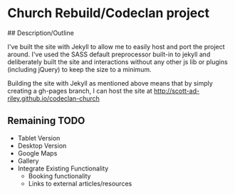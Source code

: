 # Church Rebuild/Codeclan project

## Description/Outline

I've built the site with Jekyll to allow me to easily host and port the project around. I've used the SASS default preprocessor built-in to jekyll and deliberately built the site and interactions without any other js lib or plugins (including jQuery) to keep the size to a minimum. 

Building the site with Jekyll as mentioned above means that by simply creating a gh-pages branch, I can host the site at http://scott-ad-riley.github.io/codeclan-church

## Remaining TODO

* Tablet Version
* Desktop Version
* Google Maps
* Gallery
* Integrate Existing Functionality
  * Booking functionality
  * Links to external articles/resources